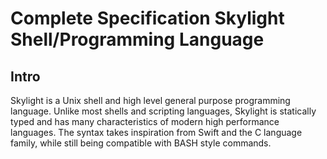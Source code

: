 
# Complete Specification Skylight Shell/Programming Language

## Intro
Skylight is a Unix shell and high level general purpose programming language. Unlike most shells and scripting languages, Skylight is statically typed and has many characteristics of modern high performance languages. The syntax takes inspiration from Swift and the C language family, while still being compatible with BASH style commands.


